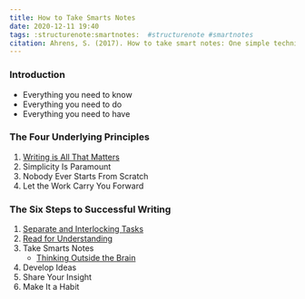 ```yaml
---
title: How to Take Smarts Notes
date: 2020-12-11 19:40
tags: :structurenote:smartnotes:  #structurenote #smartnotes
citation: Ahrens, S. (2017). How to take smart notes: One simple technique to boost writing, learning and thinking for students, academics, and nonfiction book writers. Sönke Ahrens. takesmartnotes.com
---
```

### Introduction

- Everything you need to know
- Everything you need to do
- Everything you need to have

### The Four Underlying Principles

1. [Writing is All That Matters](202012112003.md)
2. Simplicity Is Paramount
3. Nobody Ever Starts From Scratch
4. Let the Work Carry You Forward

### The Six Steps to Successful Writing

1. [Separate and Interlocking Tasks](202012111950.md)
2. [Read for Understanding](202012131801.md)
3. Take Smarts Notes
   - [Thinking Outside the Brain](202012141540.md)
5. Develop Ideas
6. Share Your Insight
7. Make It a Habit
